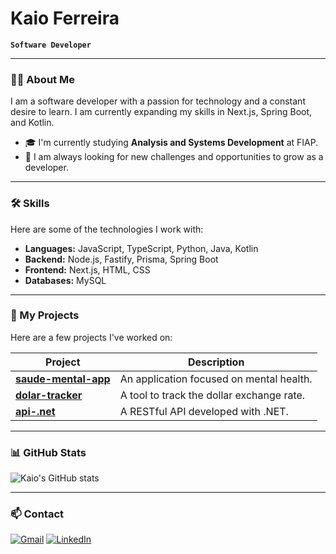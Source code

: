 # Kaio Ferreira

**`Software Developer`**

---

### 👨‍💻 About Me

I am a software developer with a passion for technology and a constant desire to learn. I am currently expanding my skills in Next.js, Spring Boot, and Kotlin.

- 🎓 I'm currently studying **Analysis and Systems Development** at FIAP.
- 💼 I am always looking for new challenges and opportunities to grow as a developer.

---

### 🛠️ Skills

Here are some of the technologies I work with:

- **Languages:** JavaScript, TypeScript, Python, Java, Kotlin
- **Backend:** Node.js, Fastify, Prisma, Spring Boot
- **Frontend:** Next.js, HTML, CSS
- **Databases:** MySQL

---

### 🚀 My Projects

Here are a few projects I've worked on:

| Project | Description |
|---|---|
| **[saude-mental-app](https://github.com/Kaiw0/saude-mental-app)** | An application focused on mental health. |
| **[dolar-tracker](https://github.com/Kaiw0/dolar-tracker)** | A tool to track the dollar exchange rate. |
| **[api-.net](https://github.com/Kaiw0/api-.net)** | A RESTful API developed with .NET. |

---

### 📊 GitHub Stats

![Kaio's GitHub stats](https://github-readme-stats.vercel.app/api?username=kaiw0&show_icons=true&theme=tokyonight)

---

### 📫 Contact

<p align="left">
  <a href="mailto:rkaioferreira02@gmail.com" target="_blank"><img src="https://img.shields.io/badge/Gmail-D14836?style=for-the-badge&logo=gmail&logoColor=white" alt="Gmail"></a>
  <a href="https://www.linkedin.com/in/kaio-ferreira-3a58b6246/" target="_blank"><img src="https://img.shields.io/badge/LinkedIn-0077B5?style=for-the-badge&logo=linkedin&logoColor=white" alt="LinkedIn"></a>
</p>
